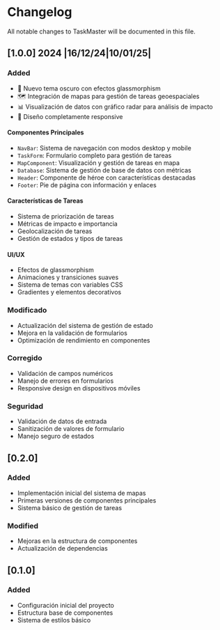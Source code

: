 # Changelog

All notable changes to TaskMaster will be documented in this file.

## [1.0.0] 2024 |16/12/24|10/01/25|

### Added
- 🎨 Nuevo tema oscuro con efectos glassmorphism
- 🗺️ Integración de mapas para gestión de tareas geoespaciales
- 📊 Visualización de datos con gráfico radar para análisis de impacto
- 📱 Diseño completamente responsive

#### Componentes Principales
- `NavBar`: Sistema de navegación con modos desktop y mobile
- `TaskForm`: Formulario completo para gestión de tareas
- `MapComponent`: Visualización y gestión de tareas en mapa
- `Database`: Sistema de gestión de base de datos con métricas
- `Header`: Componente de héroe con características destacadas
- `Footer`: Pie de página con información y enlaces

#### Características de Tareas
- Sistema de priorización de tareas
- Métricas de impacto e importancia
- Geolocalización de tareas
- Gestión de estados y tipos de tareas

#### UI/UX
- Efectos de glassmorphism
- Animaciones y transiciones suaves
- Sistema de temas con variables CSS
- Gradientes y elementos decorativos

### Modificado
- Actualización del sistema de gestión de estado
- Mejora en la validación de formularios
- Optimización de rendimiento en componentes

### Corregido
- Validación de campos numéricos
- Manejo de errores en formularios
- Responsive design en dispositivos móviles

### Seguridad
- Validación de datos de entrada
- Sanitización de valores de formulario
- Manejo seguro de estados

## [0.2.0]

### Added
- Implementación inicial del sistema de mapas
- Primeras versiones de componentes principales
- Sistema básico de gestión de tareas

### Modified
- Mejoras en la estructura de componentes
- Actualización de dependencias

## [0.1.0]

### Added
- Configuración inicial del proyecto
- Estructura base de componentes
- Sistema de estilos básico
